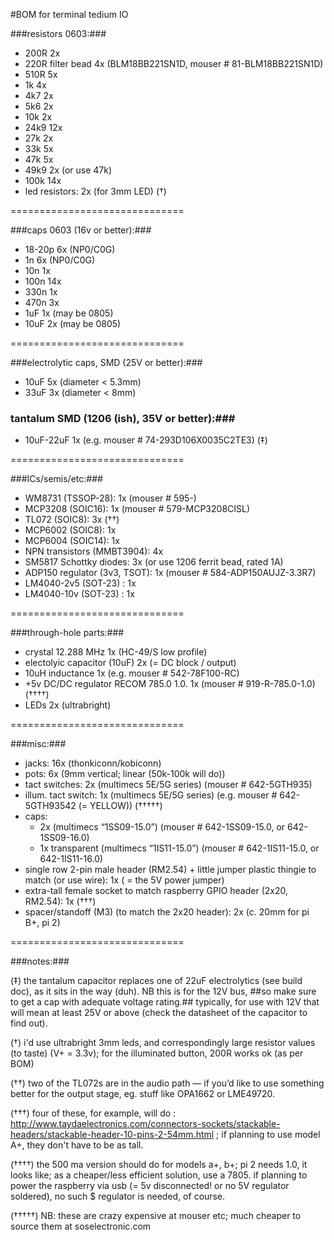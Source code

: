 #BOM for terminal tedium IO 


###resistors 0603:###

- 200R            	2x 
- 220R filter bead    4x (BLM18BB221SN1D, mouser # 81-BLM18BB221SN1D)
- 510R            	5x
- 1k 					4x
- 4k7					2x 
- 5k6        		    2x
- 10k 				2x
- 24k9 				12x
- 27k					2x 
- 33k 				5x
- 47k                 5x 
- 49k9 				2x (or use 47k)
- 100k 				14x  
- led resistors:      2x (for 3mm LED) (†) 

==============================

###caps 0603 (16v or better):###

- 18-20p			6x (NP0/C0G) 
- 1n 				6x (NP0/C0G)  	 
- 10n 				1x 
- 100n 				14x 
- 330n 				1x
- 470n 				3x
- 1uF 				1x (may be 0805)
- 10uF 				2x (may be 0805)

==============================

###electrolytic caps, SMD (25V or better):###

- 10uF 			 5x (diameter < 5.3mm)
- 33uF 			 3x (diameter < 8mm) 

### tantalum SMD (1206 (ish), 35V or better):###
- 10uF-22uF		 1x (e.g. mouser # 74-293D106X0035C2TE3) (‡)

==============================

###ICs/semis/etc:###

- WM8731  (TSSOP-28): 		1x  (mouser # 595-)
- MCP3208 (SOIC16):			1x  (mouser # 579-MCP3208CISL)
- TL072 (SOIC8):			3x  (††)
- MCP6002 (SOIC8):			1x
- MCP6004 (SOIC14):			1x
- NPN transistors (MMBT3904): 4x
- SM5817 Schottky diodes: 3x (or use 1206 ferrit bead, rated 1A)
- ADP150 regulator (3v3, TSOT): 1x (mouser # 584-ADP150AUJZ-3.3R7)
- LM4040-2v5 (SOT-23) : 1x
- LM4040-10v (SOT-23) : 1x

==============================

###through-hole parts:###

- crystal 12.288 MHz 						1x (HC-49/S low profile) 
- electolyic capacitor (10uF)				2x (= DC block / output)
- 10uH inductance 	    	    			1x (e.g. mouser # 542-78F100-RC)
- +5v DC/DC regulator RECOM 785.0 1.0.     	1x (mouser # 919-R-785.0-1.0) (††††)
- LEDs  2x (ultrabright) 

==============================

###misc:###

- jacks:			  16x (thonkiconn/kobiconn)
- pots:				  6x  (9mm vertical; linear (50k-100k will do))
- tact switches: 	  2x  (multimecs 5E/5G series) (mouser # 642-5GTH935)
- illum. tact switch: 1x  (multimecs 5E/5G series) (e.g. mouser # 642-5GTH93542 (= YELLOW)) (†††††)
- caps:
	- 2x  (multimecs “1SS09-15.0”) (mouser # 642-1SS09-15.0, or 642-1SS09-16.0)
	- 1x  transparent (multimecs “1IS11-15.0”) (mouser # 642-1IS11-15.0, or 642-1IS11-16.0)
- single row 2-pin male header (RM2.54) + little jumper plastic thingie to match (or use wire): 1x ( = the 5V power jumper)
- extra-tall female socket to match raspberry GPIO header (2x20, RM2.54): 1x (†††)
- spacer/standoff (M3) (to match the 2x20 header): 2x (c. 20mm for pi B+, pi 2)

==============================

###notes:###

(‡) the tantalum capacitor replaces one of 22uF electrolytics (see build doc), as it sits in the way (duh). NB this is for the 12V bus, ##so make sure to get a cap with adequate voltage rating.## typically, for use with 12V that will mean at least 25V or above (check the datasheet of the capacitor to find out).

(†) i'd use ultrabright 3mm leds, and correspondingly large resistor values (to taste) (V+ = 3.3v); for the illuminated button, 200R works ok (as per BOM)

(††) two of the TL072s are in the audio path — if you’d like to use something better for the output stage, eg. stuff like OPA1662 or LME49720.

(†††) four of these, for example, will do : http://www.taydaelectronics.com/connectors-sockets/stackable-headers/stackable-header-10-pins-2-54mm.html ; 
if planning to use model A+, they don't have to be as tall. 

(††††) the 500 ma version should do for models a+, b+; pi 2 needs 1.0, it looks like; as a cheaper/less efficient solution, use a 7805. if planning to power the raspberry via usb (= 5v disconnected! or no 5V regulator soldered), no such $ regulator is needed, of course.

(†††††) NB: these are crazy expensive at mouser etc; much cheaper to source them at soselectronic.com






